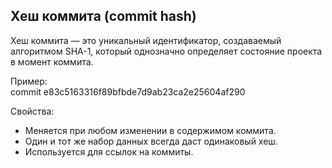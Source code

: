 ## Хеш коммита (commit hash)

Хеш коммита — это уникальный идентификатор, создаваемый алгоритмом SHA-1, который однозначно определяет состояние проекта в момент коммита.

Пример:  
commit e83c5163316f89bfbde7d9ab23ca2e25604af290

Свойства:
- Меняется при любом изменении в содержимом коммита.
- Один и тот же набор данных всегда даст одинаковый хеш.
- Используется для ссылок на коммиты.